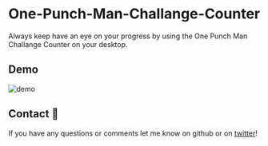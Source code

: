 # One-Punch-Man-Challange-Counter
Always keep have an eye on your progress by using the One Punch Man Challange Counter on your desktop.

## Demo

![demo](https://github.com/Rhatalin/One-Punch-Man-Challange-Counter/blob/master/SaitamaChallangeCounter/Images/Example_OnDesktop.PNG)

## Contact :card_index:

If you have any questions or comments let me know on github or on [twitter](https://twitter.com/Rhatalin)!
